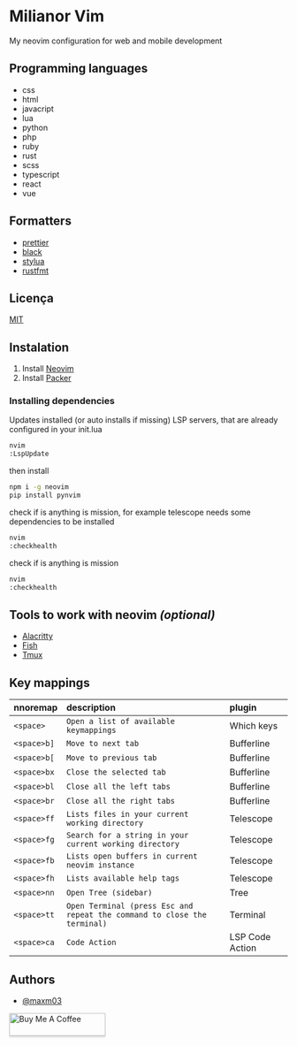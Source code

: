 
# Milianor Vim

My neovim configuration for web and mobile development


## Programming languages

- css
- html
- javacript
- lua
- python
- php
- ruby
- rust
- scss
- typescript
- react
- vue

## Formatters
- [prettier](https://prettier.io/)
- [black](https://github.com/psf/black)
- [stylua](https://github.com/JohnnyMorganz/StyLua)
- [rustfmt](https://github.com/rust-lang/rustfmt)



## Licença

[MIT](https://choosealicense.com/licenses/mit/)


## Instalation

1. Install [Neovim](https://neovim.io/)
2. Install [Packer](https://github.com/wbthomason/packer.nvim)


### Installing dependencies

Updates installed (or auto installs if missing) LSP servers, that are already configured in your init.lua
```bash
nvim
:LspUpdate
```

then install
```bash
npm i -g neovim
pip install pynvim
```

check if is anything is mission, for example telescope needs some dependencies to be installed
```bash
nvim
:checkhealth
```

check if is anything is mission
```bash
nvim
:checkhealth
```

## Tools to work with neovim *(optional)*
 
- [Alacritty](https://github.com/alacritty/alacritty)
- [Fish](https://fishshell.com/)
- [Tmux](https://github.com/tmux/tmux)


## Key mappings


| nnoremap   | description       | plugin                           |
| :---------- | :--------- | :---------------------------------- |
| `<space>` | `Open a list of available keymappings` | Which keys |
| `<space>b]` | `Move to next tab` | Bufferline |
| `<space>b[` | `Move to previous tab` | Bufferline |
| `<space>bx` | `Close the selected tab` | Bufferline |
| `<space>bl` | `Close all the left tabs` | Bufferline |
| `<space>br` | `Close all the right tabs` | Bufferline |
| `<space>ff` | `Lists files in your current working directory` | Telescope |
| `<space>fg` | `Search for a string in your current working directory` | Telescope |
| `<space>fb` | `Lists open buffers in current neovim instance` | Telescope |
| `<space>fh` | `Lists available help tags` | Telescope |
| `<space>nn` | `Open Tree (sidebar)` | Tree |
| `<space>tt` | `Open Terminal (press Esc and repeat the command to close the terminal)` | Terminal |
| `<space>ca` | `Code Action` | LSP Code Action |



## Authors

- [@maxm03](https://github.com/maxmx03)

<a href="https://www.buymeacoffee.com/milianor" target="_blank"><img src="https://www.buymeacoffee.com/assets/img/custom_images/orange_img.png" alt="Buy Me A Coffee" style="height: 41px !important;width: 174px !important;box-shadow: 0px 3px 2px 0px rgba(190, 190, 190, 0.5) !important;-webkit-box-shadow: 0px 3px 2px 0px rgba(190, 190, 190, 0.5) !important;" ></a>

